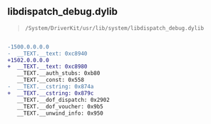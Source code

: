 ## libdispatch_debug.dylib

> `/System/DriverKit/usr/lib/system/libdispatch_debug.dylib`

```diff

-1500.0.0.0.0
-  __TEXT.__text: 0xc8940
+1502.0.0.0.0
+  __TEXT.__text: 0xc8980
   __TEXT.__auth_stubs: 0xb80
   __TEXT.__const: 0x558
-  __TEXT.__cstring: 0x874a
+  __TEXT.__cstring: 0x879c
   __TEXT.__dof_dispatch: 0x2902
   __TEXT.__dof_voucher: 0x9b5
   __TEXT.__unwind_info: 0x950

```
